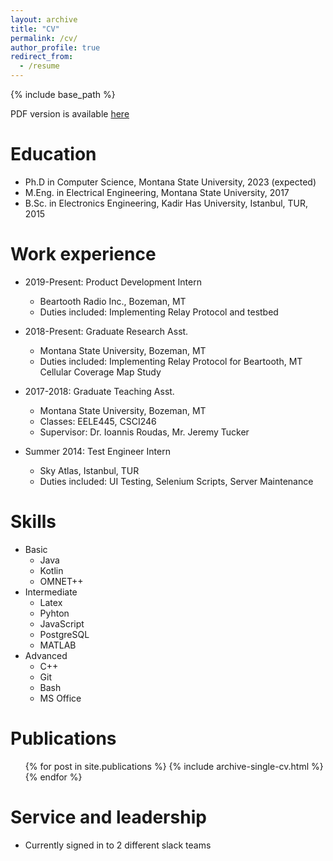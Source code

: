 ```yaml
---
layout: archive
title: "CV"
permalink: /cv/
author_profile: true
redirect_from:
  - /resume
---
```


{% include base_path %}

PDF version is available [here](https://tatujan.github.io/files/cv_0819.pdf)

Education
======
* Ph.D in Computer Science, Montana State University, 2023 (expected)
* M.Eng. in Electrical Engineering, Montana State University, 2017
* B.Sc. in Electronics Engineering, Kadir Has University, Istanbul, TUR, 2015

Work experience
======
* 2019-Present: Product Development Intern
  * Beartooth Radio Inc., Bozeman, MT
  * Duties included: Implementing Relay Protocol and testbed

* 2018-Present: Graduate Research Asst.
  * Montana State University, Bozeman, MT
  * Duties included: Implementing Relay Protocol for Beartooth, MT Cellular Coverage Map Study

* 2017-2018: Graduate Teaching Asst.
  * Montana State University, Bozeman, MT
  * Classes: EELE445, CSCI246
  * Supervisor: Dr. Ioannis Roudas, Mr. Jeremy Tucker

* Summer 2014: Test Engineer Intern
  * Sky Atlas, Istanbul, TUR
  * Duties included: UI Testing, Selenium Scripts, Server Maintenance

Skills
======
* Basic
  * Java
  * Kotlin
  * OMNET++
* Intermediate
  * Latex
  * Pyhton
  * JavaScript
  * PostgreSQL
  * MATLAB
* Advanced
  * C++
  * Git
  * Bash
  * MS Office

Publications
======
  <ul>{% for post in site.publications %}
    {% include archive-single-cv.html %}
  {% endfor %}</ul>


Service and leadership
======
* Currently signed in to 2 different slack teams
